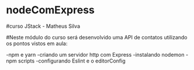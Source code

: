 # nodeComExpress

#curso JStack - Matheus Silva

#Neste módulo do curso será desenvolvido uma API de contatos utilizando os pontos vistos em aula:

-npm e yarn
-criando um servidor http com Express
-instalando nodemon
-npm scripts
-configurando Eslint e o editorConfig
